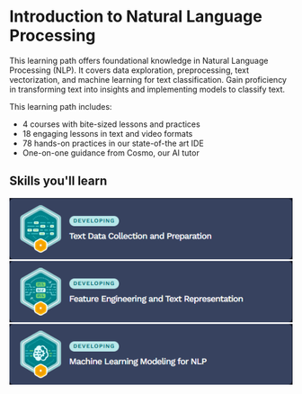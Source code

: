 # Introduction to Natural Language Processing

This learning path offers foundational knowledge in Natural Language Processing (NLP). It covers data exploration, preprocessing, text vectorization, and machine learning for text classification. Gain proficiency in transforming text into insights and implementing models to classify text.

This learning path includes:

- 4 courses with bite-sized lessons and practices
- 18 engaging lessons in text and video formats
- 78 hands-on practices in our state-of-the art IDE
- One-on-one guidance from Cosmo, our AI tutor

## Skills you'll learn

![](https://github.com/PaladinKnightMaster/skillup_codesignal/blob/main/assets/images/Screenshot_50.png)
![](https://github.com/PaladinKnightMaster/skillup_codesignal/blob/main/assets/images/Screenshot_51.png)
![](https://github.com/PaladinKnightMaster/skillup_codesignal/blob/main/assets/images/Screenshot_52.png)